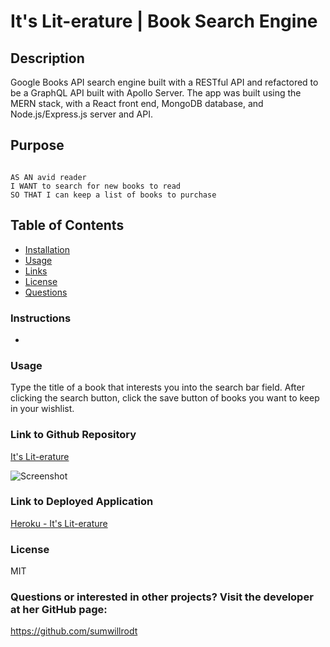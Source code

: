 # It's Lit-erature | Book Search Engine 

## Description
Google Books API search engine built with a RESTful API and refactored to be a GraphQL API built with Apollo Server. The app was built using the MERN stack, with a React front end, MongoDB database, and Node.js/Express.js server and API.

## Purpose
<code>
AS AN avid reader
I WANT to search for new books to read
SO THAT I can keep a list of books to purchase 
</code>

## Table of Contents
* [Installation](#installation) 
* [Usage](#usage) 
* [Links](#link)
* [License](#license) 
* [Questions](#questions)

### Instructions
*

### Usage
Type the title of a book that interests you into the search bar field. After clicking the search button, click the save button of books you want to keep in your wishlist.  

### Link to Github Repository
[It's Lit-erature]()

![Screenshot]()

### Link to Deployed Application
[Heroku - It's Lit-erature]()
 
### License
MIT

### Questions or interested in other projects? Visit the developer at her GitHub page:
https://github.com/sumwillrodt
